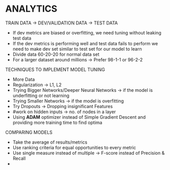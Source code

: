 # ANALYTICS

TRAIN DATA → DEV/VALIDATION DATA → TEST DATA

- If dev metrics are biased or overfitting, we need tuning without leaking test data
- If the dev metrics is performing well and test data fails to perform we need to make dev set similar to test set for our model to learn
- Divide data 60-20-20 for normal data set
- For a larger dataset around millions → Prefer 98-1-1 or 96-2-2

TECHNIQUES TO IMPLEMENT MODEL TUNING

- More Data
- Regularization → L1, L2
- Trying Bigger Networks/Deeper Neural Networks → if the model is underfitting or not learning
- Trying Smaller Networks → if the model is overfitting
- Try Dropouts → Dropping insignificant Features
- #work on hidden inputs → no. of nodes in a layer
- Using **ADAM** optimizer instead of Simple Gradient Descent and providing more training time to find optima

COMPARING MODELS

- Take the average of results/metrics
- Use ranking criteria for equal opportunities to every metric
- Use single measure instead of multiple → F-score instead of Precision & Recall
-